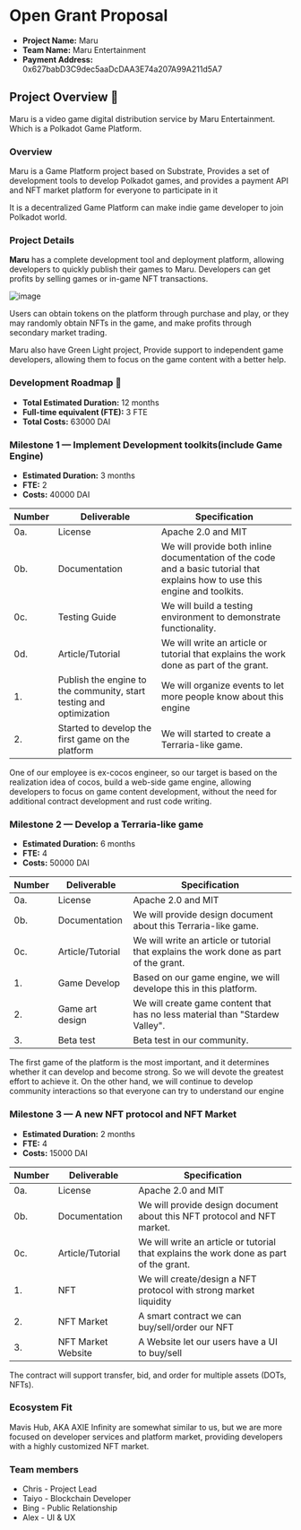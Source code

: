 # Open Grant Proposal

* **Project Name:** Maru
* **Team Name:** Maru Entertainment
* **Payment Address:** 0x627babD3C9dec5aaDcDAA3E74a207A99A211d5A7

## Project Overview :page_facing_up:

Maru is a video game digital distribution service by Maru Entertainment. Which is a Polkadot Game Platform.

### Overview
Maru is a Game Platform project based on Substrate, Provides a set of development tools to develop Polkadot games, and provides a payment API and NFT market platform for everyone to participate in it

It is a decentralized Game Platform can make indie game developer to join Polkadot world.

### Project Details 

**Maru** has a complete development tool and deployment platform, allowing developers to quickly publish their games to Maru. Developers can get profits by selling games or in-game NFT transactions. 

![image](https://user-images.githubusercontent.com/82384810/114397057-d8ef5b00-9bd0-11eb-9857-b81f2e1f8a60.png)

Users can obtain tokens on the platform through purchase and play, or they may randomly obtain NFTs in the game, and make profits through secondary market trading.

Maru also have Green Light project, Provide support to independent game developers, allowing them to focus on the game content with a better help.

### Development Roadmap 🔩

- **Total Estimated Duration:** 12 months
- **Full-time equivalent (FTE):** 3 FTE
- **Total Costs:** 63000 DAI

### Milestone 1 — Implement Development toolkits(include Game Engine)

- **Estimated Duration:** 3 months
- **FTE:** 2
- **Costs:** 40000 DAI

| Number | Deliverable | Specification |
| ------------- | ------------- | ------------- |
| 0a. | License | Apache 2.0 and MIT |
| 0b. | Documentation | We will provide both inline documentation of the code and a basic tutorial that explains how to use this engine and toolkits. |
| 0c. | Testing Guide | We will build a testing environment to demonstrate functionality. | 
| 0d. | Article/Tutorial | We will write an article or tutorial that explains the work done as part of the grant. | 
| 1. | Publish the engine to the community, start testing and optimization | We will organize events to let more people know about this engine |  
| 2. | Started to develop the first game on the platform | We will started to create a Terraria-like game. |

One of our employee is ex-cocos engineer, so our target is based on the realization idea of cocos, build a web-side game engine, allowing developers to focus on game content development, without the need for additional contract development and rust code writing.

### Milestone 2 — Develop a Terraria-like game
- **Estimated Duration:** 6 months
- **FTE:** 4
- **Costs:** 50000 DAI

| Number | Deliverable | Specification |
| ------------- | ------------- | ------------- |
| 0a. | License | Apache 2.0 and MIT |
| 0b. | Documentation | We will provide design document about this Terraria-like game. |
| 0c. | Article/Tutorial | We will write an article or tutorial that explains the work done as part of the grant. 
| 1. | Game Develop | Based on our game engine, we will develope this in this platform. | 
| 2. | Game art design | We will create game content that has no less material than "Stardew Valley". | 
| 3. | Beta test | Beta test in our community. |

The first game of the platform is the most important, and it determines whether it can develop and become strong. So we will devote the greatest effort to achieve it. On the other hand, we will continue to develop community interactions so that everyone can try to understand our engine

### Milestone 3 — A new NFT protocol and NFT Market
- **Estimated Duration:** 2 months
- **FTE:** 4
- **Costs:** 15000 DAI

| Number | Deliverable | Specification |
| ------------- | ------------- | ------------- |
| 0a. | License | Apache 2.0 and MIT |
| 0b. | Documentation | We will provide design document about this NFT protocol and NFT market. |
| 0c. | Article/Tutorial | We will write an article or tutorial that explains the work done as part of the grant. 
| 1. | NFT | We will create/design a NFT protocol with strong market liquidity |
| 2. | NFT Market | A smart contract we can buy/sell/order our NFT |
| 3. | NFT Market Website | A Website let our users have a UI to buy/sell |

The contract will support transfer, bid, and order for multiple assets (DOTs, NFTs).

### Ecosystem Fit
Mavis Hub, AKA AXIE Infinity are somewhat similar to us, but we are more focused on developer services and platform market, providing developers with a highly customized NFT market.

### Team members
* Chris - Project Lead
* Taiyo - Blockchain Developer
* Bing - Public Relationship
* Alex - UI & UX
